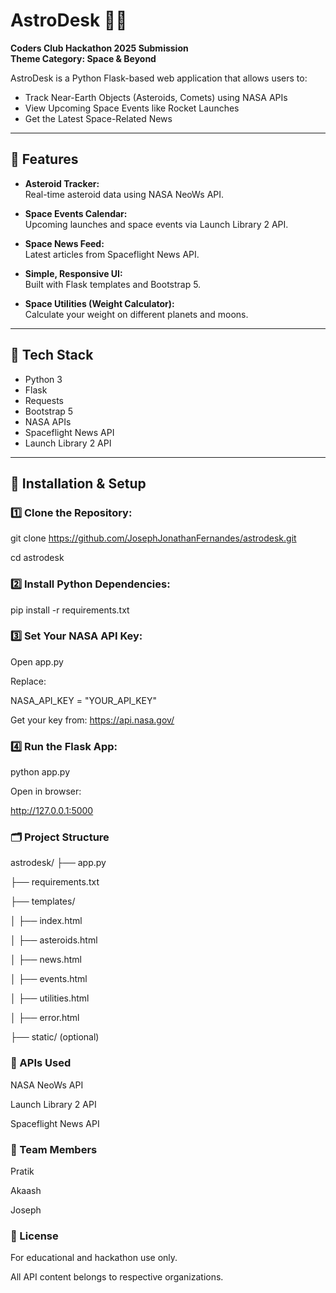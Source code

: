 # AstroDesk 🌌🚀

**Coders Club Hackathon 2025 Submission**  
**Theme Category: Space & Beyond**  

AstroDesk is a Python Flask-based web application that allows users to:  
- Track Near-Earth Objects (Asteroids, Comets) using NASA APIs  
- View Upcoming Space Events like Rocket Launches  
- Get the Latest Space-Related News  

---

## 🌟 Features

- **Asteroid Tracker:**  
  Real-time asteroid data using NASA NeoWs API.

- **Space Events Calendar:**  
  Upcoming launches and space events via Launch Library 2 API.

- **Space News Feed:**  
  Latest articles from Spaceflight News API.

- **Simple, Responsive UI:**  
  Built with Flask templates and Bootstrap 5.

- **Space Utilities (Weight Calculator):**  
  Calculate your weight on different planets and moons.


---

## 🔧 Tech Stack

- Python 3  
- Flask  
- Requests  
- Bootstrap 5  
- NASA APIs  
- Spaceflight News API  
- Launch Library 2 API  

---

## 🚀 Installation & Setup

### 1️⃣ Clone the Repository:

git clone https://github.com/JosephJonathanFernandes/astrodesk.git


cd astrodesk

### 2️⃣ Install Python Dependencies:

pip install -r requirements.txt

### 3️⃣ Set Your NASA API Key:

Open app.py

Replace:

NASA_API_KEY = "YOUR_API_KEY"

Get your key from: https://api.nasa.gov/

### 4️⃣ Run the Flask App:

python app.py

Open in browser:

http://127.0.0.1:5000

### 🗂️ Project Structure

astrodesk/
├── app.py

├── requirements.txt

├── templates/

│   ├── index.html

│   ├── asteroids.html

│   ├── news.html

│   ├── events.html

│   ├── utilities.html

│   ├── error.html

├── static/ (optional)

### 🎯 APIs Used

NASA NeoWs API

Launch Library 2 API

Spaceflight News API

### 👥 Team Members

Pratik

Akaash

Joseph

### 📄 License

For educational and hackathon use only.

All API content belongs to respective organizations.

